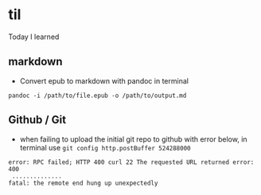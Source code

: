 # til
Today I learned

## markdown
- Convert epub to markdown with pandoc in terminal

`pandoc -i /path/to/file.epub -o /path/to/output.md`

## Github / Git
- when failing to upload the initial git repo to github with error below, in terminal use `git config http.postBuffer 524288000`

```
error: RPC failed; HTTP 400 curl 22 The requested URL returned error: 400
 ..............
fatal: the remote end hung up unexpectedly
```


